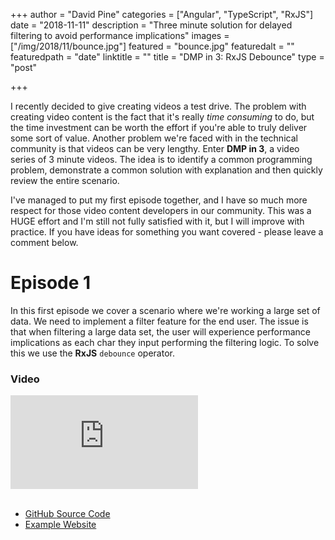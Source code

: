 +++
author = "David Pine"
categories = ["Angular", "TypeScript", "RxJS"]
date = "2018-11-11"
description = "Three minute solution for delayed filtering to avoid performance implications"
images = ["/img/2018/11/bounce.jpg"]
featured = "bounce.jpg"
featuredalt = ""
featuredpath = "date"
linktitle = ""
title = "DMP in 3: RxJS Debounce"
type = "post"

+++

I recently decided to give creating videos a test drive. The problem with creating video content is the fact that it's really _time consuming_ to do, but the time investment can be worth the effort if you're able to truly deliver some sort of value. Another problem we're faced with in the technical community is that videos can be very lengthy. Enter __DMP in 3__, a video series of 3 minute videos. The idea is to identify a common programming problem, demonstrate a common solution with explanation and then quickly review the entire scenario.

I've managed to put my first episode together, and I have so much more respect for those video content developers in our community. This was a HUGE effort and I'm still not fully satisfied with it, but I will improve with practice. If you have ideas for something you want covered - please leave a comment below.

# Episode 1

In this first episode we cover a scenario where we're working a large set of data. We need to implement a filter feature for the end user. The issue is that when filtering a large data set, the user will experience performance implications as each char they input performing the filtering logic. To solve this we use the __RxJS__ `debounce` operator.

### <i class="fa fa-video-camera" aria-hidden="true"></i> Video

<div class="iframe_container">
    <iframe src="https://www.youtube.com/embed/z-kYoR1cqSM" frameborder="0" allow="accelerometer; autoplay; encrypted-media; gyroscope; picture-in-picture" allowfullscreen></iframe>
</div>
<br/>

 - <a href="https://github.com/IEvangelist/dmp-in-three-debounce" target="_blank">GitHub <i class="fa fa-github" aria-hidden="true"></i> Source Code</a> 
 - <a href="https://dmp-in-three-debounce-bzdfzrsgmd.now.sh/" target="_blank">Example  <i class="fa fa-globe" aria-hidden="true"></i> Website</a>